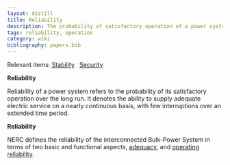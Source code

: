 ```yaml
---
layout: distill
title: Reliability
description: The probability of satisfactory operation of a power system over the long run.
tags: reliability, operation
category: wiki
bibliography: papers.bib
---
```


Relevant items: [Stability](/wiki/stability) &nbsp; [Security](/wiki/security)

**Reliability** <d-cite key="kundur2004stability"></d-cite>

Reliability of a power system refers to the probability of its satisfactory operation over the long run.
It denotes the ability to supply adequate electric service on a nearly continuous basis, with few interruptions over an extended time period.

**Reliability** <d-cite key="nerc2013terminology"></d-cite>

NERC defines the reliability of the interconnected Bulk-Power System in terms of two basic and functional aspects, [adequacy](/wiki/adequacy), and [operating reliability](/wiki/operating-reliability).
